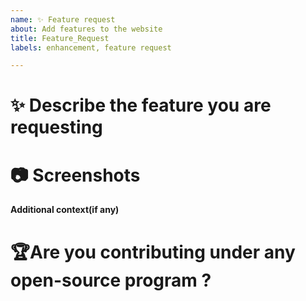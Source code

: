 ```yaml
---
name: ✨ Feature request
about: Add features to the website
title: Feature_Request
labels: enhancement, feature request

---
```


 # ✨ Describe the feature you are requesting
<!-- A clear and concise description of what the problem is. -->


# 📷 Screenshots
<!-- If applicable, add screenshots to help explain your problem. -->


**Additional context(if any)**

# 🏆Are you contributing under any open-source program ?
<!-- Mention it here-->